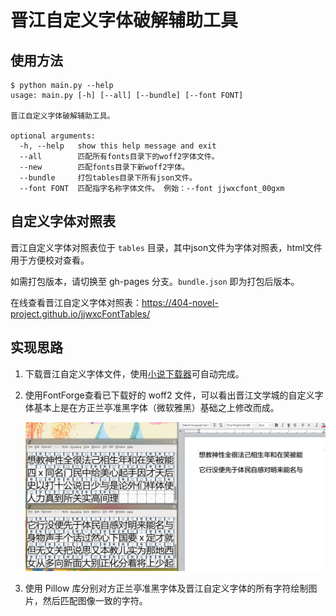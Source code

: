 # 晋江自定义字体破解辅助工具

## 使用方法

```
$ python main.py --help
usage: main.py [-h] [--all] [--bundle] [--font FONT]

晋江自定义字体破解辅助工具。

optional arguments:
  -h, --help   show this help message and exit
  --all        匹配所有fonts目录下的woff2字体文件。
  --new        匹配fonts目录下新woff2字体。
  --bundle     打包tables目录下所有json文件。
  --font FONT  匹配指字名称字体文件。 例始：--font jjwxcfont_00gxm
```

## 自定义字体对照表

晋江自定义字体对照表位于 `tables` 目录，其中json文件为字体对照表，html文件用于方便校对查看。

如需打包版本，请切换至 gh-pages 分支。`bundle.json` 即为打包后版本。

在线查看晋江自定义字体对照表：https://404-novel-project.github.io/jjwxcFontTables/

## 实现思路

1. 下载晋江自定义字体文件，使用[小说下载器](https://greasyfork.org/zh-CN/scripts/406070-%E5%B0%8F%E8%AF%B4%E4%B8%8B%E8%BD%BD%E5%99%A8)可自动完成。
2. 使用FontForge查看已下载好的 woff2 文件，可以看出晋江文学城的自定义字体基本上是在方正兰亭准黑字体（微软雅黑）基础之上修改而成。

   ![](assets/Screenshot01.png)

3. 使用 Pillow 库分别对方正兰亭准黑字体及晋江自定义字体的所有字符绘制图片，然后匹配图像一致的字符。